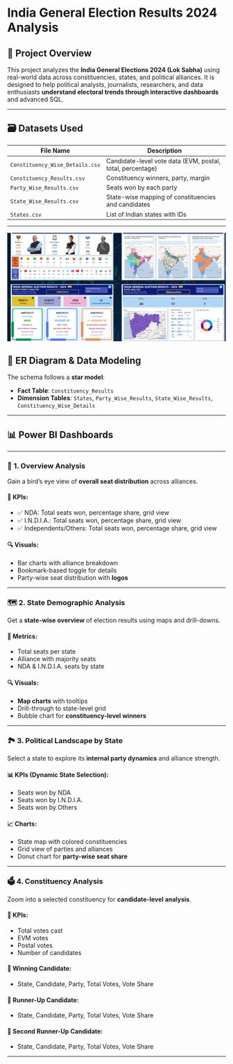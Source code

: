 # India General Election Results 2024 Analysis
## 📁 Project Overview

This project analyzes the **India General Elections 2024 (Lok Sabha)** using real-world data across constituencies, states, and political alliances. It is designed to help political analysts, journalists, researchers, and data enthusiasts **understand electoral trends through interactive dashboards** and advanced SQL.


---


## 🗃️ Datasets Used

| File Name                      | Description                                                                 |
|-------------------------------|-----------------------------------------------------------------------------|
| `Constituency_Wise_Details.csv` | Candidate-level vote data (EVM, postal, total, percentage)                  |
| `Constituency_Results.csv`      | Constituency winners, party, margin                                         |
| `Party_Wise_Results.csv`        | Seats won by each party                                                    |
| `State_Wise_Results.csv`        | State-wise mapping of constituencies and candidates                        |
| `States.csv`                    | List of Indian states with IDs                                             |

---

![Alt Text](dashboard.png)


## 🧱 ER Diagram & Data Modeling

The schema follows a **star model**:

- **Fact Table**: `Constituency_Results`
- **Dimension Tables**: `States`, `Party_Wise_Results`, `State_Wise_Results`, `Constituency_Wise_Details`


---

## 📊 Power BI Dashboards 

---


### 📌 **1. Overview Analysis**

Gain a bird’s eye view of **overall seat distribution** across alliances.

#### 🔑 KPIs:
- ✅ NDA: Total seats won, percentage share, grid view
- ✅ I.N.D.I.A.: Total seats won, percentage share, grid view
- ✅ Independents/Others: Total seats won, percentage share, grid view

#### 🔍 Visuals:
- Bar charts with alliance breakdown
- Bookmark-based toggle for details
- Party-wise seat distribution with **logos**

---

### 🗺️ **2. State Demographic Analysis**

Get a **state-wise overview** of election results using maps and drill-downs.

#### 🧮 Metrics:
- Total seats per state
- Alliance with majority seats
- NDA & I.N.D.I.A. seats by state

#### 🔍 Visuals:
- **Map charts** with tooltips
- Drill-through to state-level grid
- Bubble chart for **constituency-level winners**
  

---

### 🏞️ **3. Political Landscape by State**

Select a state to explore its **internal party dynamics** and alliance strength.

#### 📊 KPIs (Dynamic State Selection):
- Seats won by NDA
- Seats won by I.N.D.I.A.
- Seats won by Others

#### 📈 Charts:
- State map with colored constituencies
- Grid view of parties and alliances
- Donut chart for **party-wise seat share**

---

### 🗳️ **4. Constituency Analysis**

Zoom into a selected constituency for **candidate-level analysis**.

#### 🔑 KPIs:
- Total votes cast
- EVM votes
- Postal votes
- Number of candidates

#### 🥇 Winning Candidate:
- State, Candidate, Party, Total Votes, Vote Share

#### 🥈 Runner-Up Candidate:
- State, Candidate, Party, Total Votes, Vote Share

#### 🥉 Second Runner-Up Candidate:
- State, Candidate, Party, Total Votes, Vote Share

---








